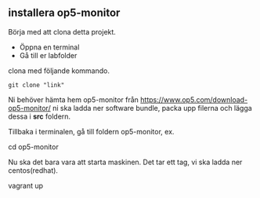 ## installera op5-monitor

Börja med att clona detta projekt.
- Öppna en terminal
- Gå till er labfolder

clona med följande kommando.

    git clone "link"

Ni behöver hämta hem op5-monitor från https://www.op5.com/download-op5-monitor/
ni ska ladda ner software bundle, packa upp filerna och lägga dessa i **src** foldern.

Tillbaka i terminalen, gå till foldern op5-monitor, ex.

  cd op5-monitor

Nu ska det bara vara att starta maskinen. Det tar ett tag, vi ska ladda ner centos(redhat).

  vagrant up
